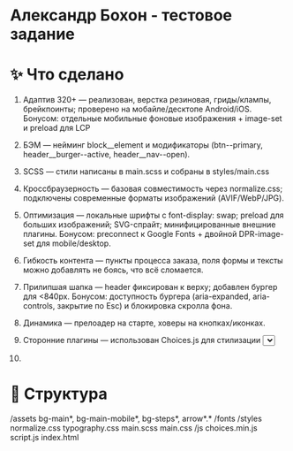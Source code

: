 ﻿# Александр Бохон - тестовое задание
# ✨ Что сделано

1. Адаптив 320+ — реализован, верстка резиновая, гриды/клампы, брейкпоинты; проверено на мобайле/десктопе Android/iOS.
Бонусом: отдельные мобильные фоновые изображения + image-set и preload для LCP

2. БЭМ — нейминг block__element и модификаторы (btn--primary, header__burger--active, header__nav--open). 

3. SCSS — стили написаны в main.scss и собраны в styles/main.css

4. Кроссбраузерность — базовая совместимость через normalize.css; подключены современные форматы изображений (AVIF/WebP/JPG).

5. Оптимизация — локальные шрифты с font-display: swap; preload для больших изображений; SVG-спрайт; минифицированные внешние плагины.
Бонусом: preconnect к Google Fonts + двойной DPR-image-set для mobile/desktop.

6. Гибкость контента — пункты процесса заказа, поля формы и тексты можно добавлять не боясь, что всё сломается.

7. Прилипшая шапка — header фиксирован к верху; добавлен бургер для <840px.
Бонусом: доступность бургера (aria-expanded, aria-controls, закрытие по Esc) и блокировка скролла фона.

8. Динамика — прелоадер на старте, ховеры на кнопках/иконках.

9. Сторонние плагины — использован Choices.js для стилизации <select>.
10. 
# 📁 Структура
/assets
  bg-main*, bg-main-mobile*, bg-steps*, arrow*.*
/fonts
/styles
  normalize.css
  typography.css
  main.scss
  main.css
/js
  choices.min.js
  script.js
index.html
